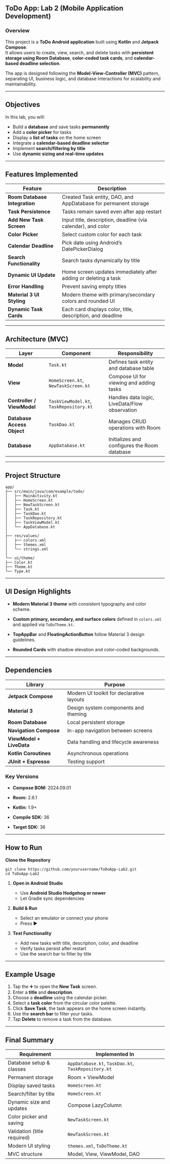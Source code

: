 ## **ToDo App: Lab 2 (Mobile Application Development)**

### **Overview**

This project is a **ToDo Android application** built using **Kotlin** and **Jetpack Compose**.  
 It allows users to create, view, search, and delete tasks with **persistent storage using Room Database**, **color-coded task cards**, and **calendar-based deadline selection**.

The app is designed following the **Model-View-Controller (MVC)** pattern, separating UI, business logic, and database interactions for scalability and maintainability.

---

## **Objectives**

In this lab, you will:

* Build a **database** and save tasks **permanently**  
* Add a **color picker** for tasks  
* Display a **list of tasks** on the home screen  
* Integrate a **calendar-based deadline selector**  
* Implement **search/filtering by title**  
* Use **dynamic sizing and real-time updates**

---

## **Features Implemented**

| Feature | Description |
| ----- | ----- |
| **Room Database Integration** | Created Task entity, DAO, and AppDatabase for permanent storage |
| **Task Persistence** | Tasks remain saved even after app restart |
| **Add New Task Screen** | Input title, description, deadline (via calendar), and color |
| **Color Picker** | Select custom color for each task |
| **Calendar Deadline** | Pick date using Android’s DatePickerDialog |
| **Search Functionality** | Search tasks dynamically by title |
| **Dynamic UI Update** | Home screen updates immediately after adding or deleting a task |
| **Error Handling** | Prevent saving empty titles |
| **Material 3 UI Styling** | Modern theme with primary/secondary colors and rounded UI |
| **Dynamic Task Cards** | Each card displays color, title, description, and deadline |

---

##  **Architecture (MVC)**

| Layer | Component | Responsibility |
| ----- | ----- | ----- |
| **Model** | `Task.kt` | Defines task entity and database table |
| **View** | `HomeScreen.kt`, `NewTaskScreen.kt` | Compose UI for viewing and adding tasks |
| **Controller / ViewModel** | `TaskViewModel.kt`, `TaskRepository.kt` | Handles data logic, LiveData/Flow observation |
| **Database Access Object** | `TaskDao.kt` | Manages CRUD operations with Room |
| **Database** | `AppDatabase.kt` | Initializes and configures the Room database |

---

## **Project Structure**

`app/`  
 `├── src/main/java/com/example/todo/`  
 `│   ├── MainActivity.kt`  
 `│   ├── HomeScreen.kt`  
 `│   ├── NewTaskScreen.kt`  
 `│   ├── Task.kt`  
 `│   ├── TaskDao.kt`  
 `│   ├── TaskRepository.kt`  
 `│   ├── TaskViewModel.kt`  
 `│   └── AppDatabase.kt`  
 `│`  
 `├── res/values/`  
 `│   ├── colors.xml`  
 `│   ├── themes.xml`  
 `│   └── strings.xml`  
 `│`  
 `└── ui/theme/`  
     `├── Color.kt`  
     `├── Theme.kt`  
     `└── Type.kt`

---

## **UI Design Highlights**

* **Modern Material 3 theme** with consistent typography and color scheme.

* **Custom primary, secondary, and surface colors** defined in `colors.xml` and applied via `ToDoTheme.kt`.

* **TopAppBar** and **FloatingActionButton** follow Material 3 design guidelines.

* **Rounded Cards** with shadow elevation and color-coded backgrounds.

---

## **Dependencies**

| Library | Purpose |
| ----- | ----- |
| **Jetpack Compose** | Modern UI toolkit for declarative layouts |
| **Material 3** | Design system components and theming |
| **Room Database** | Local persistent storage |
| **Navigation Compose** | In-app navigation between screens |
| **ViewModel \+ LiveData** | Data handling and lifecycle awareness |
| **Kotlin Coroutines** | Asynchronous operations |
| **JUnit \+ Espresso** | Testing support |

### **Key Versions**

* **Compose BOM:** 2024.09.01

* **Room:** 2.6.1

* **Kotlin:** 1.9+

* **Compile SDK:** 36

* **Target SDK:** 36

---

## **How to Run**

**Clone the Repository**

 `git clone https://github.com/yourusername/ToDoApp-Lab2.git`  
`cd ToDoApp-Lab2`

1. **Open in Android Studio**

   * Use **Android Studio Hedgehog or newer**  
   * Let Gradle sync dependencies

2. **Build & Run**

   * Select an emulator or connect your phone  
   * Press ▶️

3. **Test Functionality**

   * Add new tasks with title, description, color, and deadline  
   * Verify tasks persist after restart  
   * Use the search bar to filter by title

---

##  **Example Usage**

1. Tap the ➕ to open the **New Task** screen.  
2. Enter a **title** and **description**.  
3. Choose a **deadline** using the calendar picker.  
4. Select a **task color** from the circular color palette.  
5. Click **Save Task**, the task appears on the home screen instantly.  
6. Use the **search bar** to filter your tasks.  
7. Tap **Delete** to remove a task from the database.

---

## **Final Summary**

| Requirement | Implemented In |
| ----- | ----- |
| Database setup & classes | `AppDatabase.kt`, `TaskDao.kt`, `TaskRepository.kt` |
| Permanent storage | Room \+ ViewModel |
| Display saved tasks | `HomeScreen.kt` |
| Search/filter by title | `HomeScreen.kt` |
| Dynamic size and updates | Compose LazyColumn |
| Color picker and saving | `NewTaskScreen.kt` |
| Validation (title required) | `NewTaskScreen.kt` |
| Modern UI styling | `themes.xml`, `ToDoTheme.kt` |
| MVC structure | Model, View, ViewModel, DAO |

